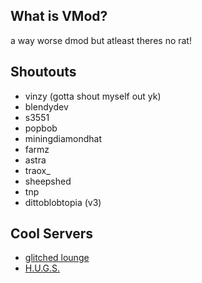 
## What is VMod?
a way worse dmod but atleast theres no rat!

## Shoutouts
- vinzy (gotta shout myself out yk)
- blendydev
- s3551
- popbob
- miningdiamondhat
- farmz
- astra
- traox_
- sheepshed
- tnp
- dittoblobtopia (v3)

## Cool Servers
- [glitched lounge](https://discord.gg/9M8BACpHgV)
- [H.U.G.S.](https://discord.gg/AArs7fKdWs)

